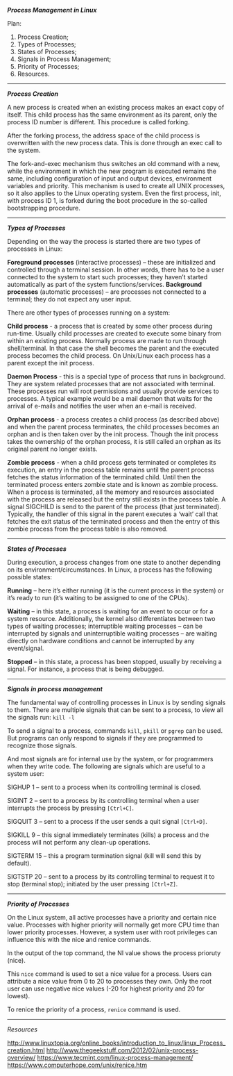 ____***Process Management in Linux***____

Plan:

1. Process Creation; 
2. Types of Processes;
3. States of Processes; 
3. Signals in Process Management;
4. Priority of Processes;
5. Resources.
_________________________________


***Process Creation***

A new process is created when an existing process makes an exact copy of itself. This child process has the same environment as its parent, only the process ID number is different. This procedure is called forking.

After the forking process, the address space of the child process is overwritten with the new process data. This is done through an exec call to the system.

The fork-and-exec mechanism thus switches an old command with a new, while the environment in which the new program is executed remains the same, including configuration of input and output devices, environment variables and priority. This mechanism is used to create all UNIX processes, so it also applies to the Linux operating system. Even the first process, init, with process ID 1, is forked during the boot procedure in the so-called bootstrapping procedure.


_________________________________
***Types of Processes***

Depending on the way the process is started there are two types of processes in Linux:

**Foreground processes** (interactive processes) – these are initialized and controlled through a terminal session. In other words, there has to be a user connected to the system to start such processes; they haven’t started automatically as part of the system functions/services.
**Background processes** (automatic processes) – are processes not connected to a terminal; they do not expect any user input.


There are other types of processes running on a system:

**Child process** - a process that is created by some other process during run-time. 
Usually child processes are created to execute some binary from within an existing process. 
Normally process are made to run through shell/terminal. 
In that case the shell becomes the parent and the executed process becomes the child process. 
On Unix/Linux each process has a parent except the init process.


**Daemon Process** - this is a special type of process that runs in background. 
They are system related processes that are not associated with terminal. 
These processes run will root permissions and usually provide services to processes. 
A typical example would be a mail daemon that waits for the arrival of e-mails and notifies the user when an e-mail is received.


**Orphan process** - a process creates a child process (as described above) and when the parent process terminates, the child processes becomes an orphan and is then taken over by the init process. 
Though the init process takes the ownership of the orphan process, it is still called an orphan as its original parent no longer exists.


**Zombie process** - when a child process gets terminated or completes its execution, an entry in the process table remains until the parent process fetches the status information of the terminated child. 
Until then the terminated process enters zombie state and is known as zombie process.  
When a process is terminated, all the memory and resources associated with the process are released but the entry still exists in the process table.
A signal SIGCHILD is send to the parent of the process (that just terminated). 
Typically, the handler of this signal in the parent executes a ‘wait’ call that fetches the exit status of the terminated process and then the entry of this zombie process from the process table is also removed.

_________________________________

***States of Processes***

During execution, a process changes from one state to another depending on its environment/circumstances. In Linux, a process has the following possible states:

**Running** – here it’s either running (it is the current process in the system) or it’s ready to run (it’s waiting to be assigned to one of the CPUs).


**Waiting** – in this state, a process is waiting for an event to occur or for a system resource. Additionally, the kernel also differentiates between two types of waiting processes; interruptible waiting processes – can be interrupted by signals and uninterruptible waiting processes – are waiting directly on hardware conditions and cannot be interrupted by any event/signal.


**Stopped** – in this state, a process has been stopped, usually by receiving a signal. For instance, a process that is being debugged.

________________________________

 ***Signals in process management***
 
 The fundamental way of controlling processes in Linux is by sending signals to them. There are multiple signals that can  be sent to a process, to view all the signals run: ```kill -l```
 
 To send a signal to a process, commands ```kill```, ```pkill``` or ```pgrep``` can be used. But programs can only respond to signals if they are programmed to recognize those signals.

And most signals are for internal use by the system, or for programmers when they write code. The following are signals which are useful to a system user:

SIGHUP 1 – sent to a process when its controlling terminal is closed.


SIGINT 2 – sent to a process by its controlling terminal when a user interrupts the process by pressing  ```[Ctrl+C]```.


SIGQUIT 3 – sent to a process if the user sends a quit signal ```[Ctrl+D]```.


SIGKILL 9 – this signal immediately terminates (kills) a process and the process will not perform any clean-up operations.


SIGTERM 15 – this a program termination signal (kill will send this by default).


SIGTSTP 20 – sent to a process by its controlling terminal to request it to stop (terminal stop); initiated by the user pressing ```[Ctrl+Z]```.


________________________________

***Priority of Processes***

On the Linux system, all active processes have a priority and certain nice value. 
Processes with higher priority will normally get more CPU time than lower priority processes.
However, a system user with root privileges can influence this with the nice and renice commands.

In the output of the top command, the NI value shows the process prioruty (nice).

This ```nice``` command is used to set a nice value for a process. Users can attribute a nice value from 0 to 20 to processes they own.
Only the root user can use negative nice values (-20 for highest priority and 20 for lowest).

To renice the priority of a process, ```renice``` command is used.

_________________________________
*Resources*

http://www.linuxtopia.org/online_books/introduction_to_linux/linux_Process_creation.html
http://www.thegeekstuff.com/2012/02/unix-process-overview/
https://www.tecmint.com/linux-process-management/
https://www.computerhope.com/unix/renice.htm
